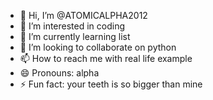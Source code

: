 - 👋 Hi, I’m @ATOMICALPHA2012
- 👀 I’m interested in coding
- 🌱 I’m currently learning list
- 💞️ I’m looking to collaborate on python
- 📫 How to reach me with real life example
- 😄 Pronouns: alpha
- ⚡ Fun fact: your teeth is so bigger than mine

<!---
ATOMICALPHA2012/ATOMICALPHA2012 is a ✨ special ✨ repository because its `README.md` (this file) appears on your GitHub profile.
You can click the Preview link to take a look at your changes.
--->
